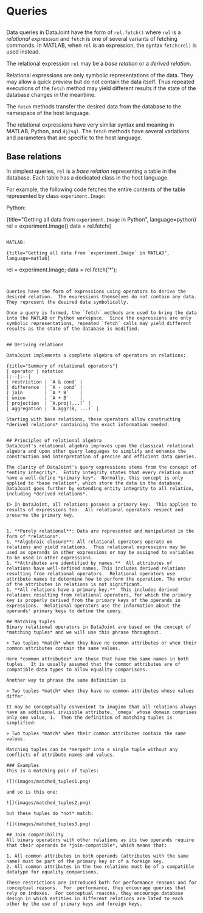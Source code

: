 # Queries 

##  

Data queries in DataJoint have the form of `rel.fetch()` where `rel` is a *relational expression* and `fetch` is one of several variants of fetching commands.  In MATLAB, when `rel` is an expression, the syntax `fetch(rel)` is used instead. 

The relational expression `rel` may be a *base relation* or a *derived relation*.

Relational expressions are only symbolic representations of the data.  They may allow a quick preview but do not contain the data itself.  Thus repeated executions of the `fetch` method may yield different results if the state of the database changes in the meantime.

The `fetch` methods transfer the desired data from the database to the namespace of the host language.

The relational expressions have very similar syntax and meaning in MATLAB, Python, and `dj2sql`. The `fetch` methods have several variations and parameters that are specific to the host language.

## Base relations
In simplest queries, `rel` is a *base relation* representing a table in the database.  Each table has a dedicated class in the host language.

For example, the following code fetches the entire contents of the table represented by class `experiment.Image`:

Python:

{title="Getting all data from `experiment.Image` in Python", language=python}
rel = experiment.Image()
data = rel.fetch()    
~~~~~~~~~

MATLAB:

{title="Getting all data from `experiment.Image` in MATLAB", language=matlab}
~~~~~~~~~
rel = experiment.Image;
data = rel.fetch('*');
~~~~~~~~~


Queries have the form of expressions using operators to derive the desired relation.  The expressions themselves do not contain any data.  They represent the desired data symbolically. 

Once a query is formed, the `fetch` methods are used to bring the data into the MATLAB or Python workspace.  Since the expressions are only symbolic representations, repeated `fetch` calls may yield different results as the state of the database is modified.


## Deriving relations

DataJoint implements a complete algebra of operators on relations:

{title="Summary of relational operators"}
| operator | notation
|:--|:--|
| restriction | `A & cond` |
| difference  | `A - cond` |
| join        | `A * B`    | 
| union       | `A + B`    | 
| projection  | `A.proj(...)` | 
| aggregation | `A.aggr(B, ...)` | 

Starting with base relations, these operators allow constructing *derived relations* containing the exact information needed. 


## Principles of relational algebra
DataJoint's relational algebra improves upon the classical relational algebra and upon other query languages to simplify and enhance the construction and interpretation of precise and efficient data queries.

The clarity of DataJoint's query expressions stems from the concept of *entity integrity*.  Entity integrity states that every relation must have a well-define *primary key*.  Normally, this concept is only applied to *base relation*, which store the data in the database.  DataJoint goes further by extending entity integrity to all relation, including *derived relations*.

I> In DataJoint, all relations possess a primary key.  This applies to results of expressions too.  All relational operators respect and preserve the primary key.


1. **Purely relational**: Data are represented and manipulated in the form of *relations*. 
1. **Algebraic closure**: All relational operators operate on relations and yield relations.  Thus relational expressions may be used as operands in other expressions or may be assigned to variables to be used in other expressions.
1. **Attributes are identified by names.**  All attributes of relations have well-defined names. This includes derived relations resulting from relational operators.  Relational operators use attribute names to determine how to perform the operation. The order of the attributes in relations is not significant.
1. **All relations have a primary key.**  This includes derived relations resulting from relational operators, for which the primary key is properly derived from the primary keys of the operands in expressions.  Relational operators use the information about the operands' primary keys to define the query.

## Matching tuples
Binary relational operators in DataJoint are based on the concept of *matching tuples* and we will use this phrase throughout.  

> Two tuples *match* when they have no common attributes or when their common attributes contain the same values.

Here *common attributes* are those that have the same names in both tuples.  It is usually assumed that the common attributes are of compatible data types to allow equality comparisons.

Another way to phrase the same definition is 

> Two tuples *match* when they have no common attributes whose values differ.

It may be conceptually convenient to imagine that all relations always have an additional invisible attribute, `omega` whose domain comprises only one value, 1.  Then the definition of matching tuples is simplified: 

> Two tuples *match* when their common attributes contain the same values.

Matching tuples can be *merged* into a single tuple without any conflicts of attribute names and values.

### Examples
This is a matching pair of tuples:

![](images/matched_tuples1.png)

and so is this one:

![](images/matched_tuples2.png)

but these tuples do *not* match:

![](images/matched_tuples3.png)

## Join compatibility
All binary operators with other relations as its two operands require that their operands be *join-compatible*, which means that:

1. All common attributes in both operands (attributes with the same name) must be part of the primary key or of a foreign key.
2. All common attributes in the two relations must be of a compatible datatype for equality comparisons.

These restrictions are introduced both for performance reasons and for conceptual reasons.  For  performance, they encourage queries that rely on indexes.  For conceptual reasons, they encourage database design in which entities in different relations are lated to each other by the use of primary keys and foreign keys.



